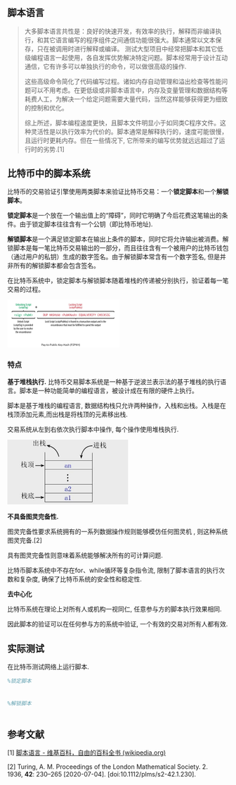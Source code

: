 # 

## 脚本语言

> 大多脚本语言共性是：良好的快速开发，有效率的执行，解释而非编译执行，和其它语言编写的程序组件之间通信功能很强大。脚本通常以文本保存，只在被调用时进行解释或编译。 测试大型项目中经常把脚本和其它低级编程语言一起使用，各自发挥优势解决特定问题。脚本经常用于设计互动通信，它有许多可以单独执行的命令，可以做很高级的操作.
> 
> 这些高级命令简化了代码编写过程。诸如内存自动管理和溢出检查等性能问题可以不用考虑。在更低级或非脚本语言中，内存及变量管理和数据结构等耗费人工，为解决一个给定问题需要大量代码，当然这样能够获得更为细致的控制和优化。
> 
> 综上所述，脚本编程速度更快，且脚本文件明显小于如同类C程序文件。这种灵活性是以执行效率为代价的。脚本通常是解释执行的，速度可能很慢，且运行时更耗内存。但在一些情况下, 它所带来的编写优势就远远超过了运行时的劣势.[1]

## 比特币中的脚本系统

比特币的交易验证引擎使用两类脚本来验证比特币交易：一个**锁定脚本**和一个**解锁脚本**。

**锁定脚本**是一个放在一个输出值上的“障碍”，同时它明确了今后花费这笔输出的条件。由于锁定脚本往往含有一个公钥（即比特币地址). 

**解锁脚本**是一个满足锁定脚本在输出上条件的脚本，同时它将允许输出被消费。解锁脚本是每一笔比特币交易输出的一部分，而且往往含有一个被用户的比特币钱包（通过用户的私钥）生成的数字签名。由于解锁脚本常含有一个数字签名, 但是并非所有的解锁脚本都会包含签名。



在比特币系统中，锁定脚本与解锁脚本随着堆栈的传递被分别执行，验证着每一笔交易的过程。

<img title="" src=".\\picture\\P2PKH2.png" alt="P2PKH" style="zoom:25%;" data-align="center">

### 特点

**基于堆栈执行.** 比特币交易脚本系统是一种基于逆波兰表示法的基于堆栈的执行语言。脚本是一种功能简单的编程语言，被设计成在有限的硬件上执行。

脚本是基于堆栈的编程语言,  数据结构栈只允许两种操作，入栈和出栈。入栈是在栈顶添加元素,而出栈是将栈顶的元素移出栈.

交易系统从左到右依次执行脚本中操作, 每个操作使用堆栈执行. 

<img title="" src=".//picture//stack.jpg" alt="栈" data-align="inline" style="zoom:67%;">

**不具备图灵完备性.**

图灵完备性要求系统拥有的一系列数据操作规则能够模仿任何图灵机 , 则这种系统图灵完备.[2] 

具有图灵完备性则意味着系统能够解决所有的可计算问题.

比特币脚本系统中不存在for、while循环等复杂指令流,  限制了脚本语言的执行次数和复杂度, 确保了比特币系统的安全性和稳定性.

**去中心化**

比特币系统在理论上对所有人或机构一视同仁, 任意参与方的脚本执行效果相同. 

因此脚本的验证可以在任何参与方的系统中验证, 一个有效的交易对所有人都有效.





## 实际测试

在比特币测试网络上运行脚本.

```matlab
%锁定脚本


%解锁脚本



```









## 参考文献

[1] [脚本语言 - 维基百科，自由的百科全书 (wikipedia.org)](https://zh.wikipedia.org/wiki/%E8%84%9A%E6%9C%AC%E8%AF%AD%E8%A8%80)

[2] Turing, A. M. Proceedings of the London Mathematical Society. 2. 1936, **42**: 230–265 [2020-07-04]. [doi:10.1112/plms/s2-42.1.230].
